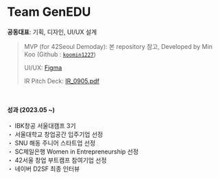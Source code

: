 # Team GenEDU
**공동대표**: 기획, 디자인, UI/UX 설계
<br>
> MVP (for 42Seoul Demoday): 본 repository 참고, Developed by Min Koo (Github : [`koomin1227`](https://github.com/koomin1227))
>
> UI/UX: [Figma](https://www.figma.com/file/NIhZ6tf8msAPoxzutubskH/RealTalk_UI?type=design&node-id=56%3A846&mode=design&t=qQzcIcIUY8GCKUTq-1)
>
> IR Pitch Deck: [IR_0905.pdf](https://drive.google.com/file/d/1xzGQAiBFLZwgkqBaaG2i5TnZqd6WjjMX/view?usp=sharing)

<br>
<br>
<b>성과 (2023.05 ~)</b>
<br>
<br>
・ IBK창공 서울대캠프 3기<br>
・ 서울대학교 창업공간 입주기업 선정 <br>
・ SNU 해동 주니어 스타트업 선정 <br>
・ SC제일은행 Women in Entrepreneurship 선정 <br>
・ 42서울 창업 부트캠프 참여기업 선정 <br>
・ 네이버 D2SF 최종 인터뷰 <br>


